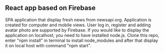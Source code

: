 ## React app based on Firebase
SPA application that display fresh news from newsapi.org.
Application is created for computer and mobile views.
User log in, register and adding avatar photo are supported by Firebase.
If you would like to display the application on localhost, you need to have installed node.js. Clone this repo, enter "npm install" in terminal to install node_modules and after that display it on local host with command "npm start".

